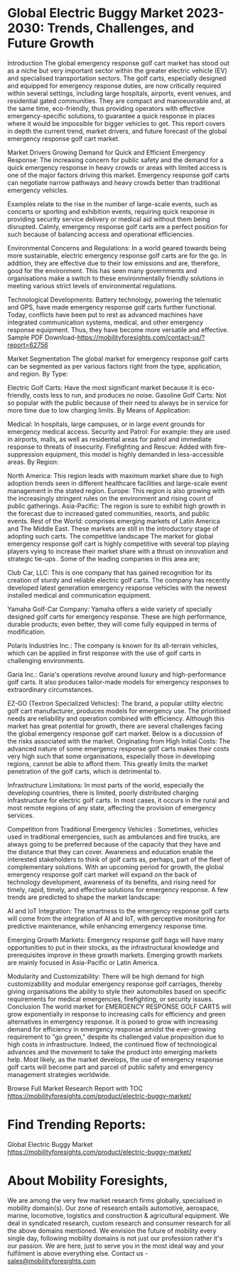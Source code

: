 # Global Electric Buggy Market 2023-2030: Trends, Challenges, and Future Growth
Introduction
The global emergency response golf cart market has stood out as a niche but very important sector within the greater electric vehicle (EV) and specialised transportation sectors. The golf carts, especially designed and equipped for emergency response duties, are now critically required within several settings, including large hospitals, airports, event venues, and residential gated communities. They are compact and manoeuvrable and, at the same time, eco-friendly, thus providing operators with effective emergency-specific solutions, to guarantee a quick response in places where it would be impossible for bigger vehicles to get. This report covers in depth the current trend, market drivers, and future forecast of the global emergency response golf cart market.

Market Drivers
Growing Demand for Quick and Efficient Emergency Response: The increasing concern for public safety and the demand for a quick emergency response in heavy crowds or areas with limited access is one of the major factors driving this market. Emergency response golf carts can negotiate narrow pathways and heavy crowds better than traditional emergency vehicles.

Examples relate to the rise in the number of large-scale events, such as concerts or sporting and exhibition events, requiring quick response in providing security service delivery or medical aid without them being disrupted. Calmly, emergency response golf carts are a perfect position for such because of balancing access and operational efficiencies.

Environmental Concerns and Regulations: In a world geared towards being more sustainable, electric emergency response golf carts are for the go. In addition, they are effective due to their low emissions and are, therefore, good for the environment. This has seen many governments and organisations make a switch to these environmentally friendly solutions in meeting various strict levels of environmental regulations.

Technological Developments: Battery technology, powering the telematic and GPS, have made emergency response golf carts further functional. Today, conflicts have been put to rest as advanced machines have integrated communication systems, medical, and other emergency response equipment. Thus, they have become more versatile and effective.
Sample PDF Download-https://mobilityforesights.com/contact-us/?report=62756



Market Segmentation
The global market for emergency response golf carts can be segmented as per various factors right from the type, application, and region.
By Type:

Electric Golf Carts: Have the most significant market because it is eco-friendly, costs less to run, and produces no noise.
Gasoline Golf Carts: Not so popular with the public because of their need to always be in service for more time due to low charging limits. By Means of Application:

Medical: In hospitals, large campuses, or in large event grounds for emergency medical access.
Security and Patrol: For example: they are used in airports, malls, as well as residential areas for patrol and immediate response to threats of insecurity.
Firefighting and Rescue: Added with fire-suppression equipment, this model is highly demanded in less-accessible areas. By Region:

North America: This region leads with maximum market share due to high adoption trends seen in different healthcare facilities and large-scale event management in the stated region.
Europe: This region is also growing with the increasingly stringent rules on the environment and rising count of public gatherings.
Asia-Pacific: The region is sure to exhibit high growth in the forecast due to increased gated communities, resorts, and public events.
Rest of the World: comprises emerging markets of Latin America and          The Middle East. These markets are still in the introductory stage of adopting such carts.
The competitive landscape
The market for global emergency response golf cart is highly competitive with several top playing players vying to increase their market share with a thrust on innovation and strategic tie-ups . Some of the leading companies in this area are;

Club Car, LLC: This is one company that has gained recognition for its creation of sturdy and reliable electric golf carts. The company has recently developed latest generation emergency response vehicles with the newest installed medical and communication equipment.

Yamaha Golf-Car Company: Yamaha offers a wide variety of specially designed golf carts for emergency response. These are high performance, durable products; even better, they will come fully equipped in terms of modification.

Polaris Industries Inc.: The company is known for its all-terrain vehicles, which can be applied in first response with the use of golf carts in challenging environments.

Garia Inc.: Garia's operations revolve around luxury and high-performance golf carts. It also produces tailor-made models for emergency responses to extraordinary circumstances.

EZ-GO (Textron Specialized Vehicles): The brand, a popular utility electric golf cart manufacturer, produces models for emergency use. The prioritised needs are reliability and operation combined with efficiency.
Although this market has great potential for growth, there are several challenges facing the global emergency response golf cart market. Below is a discussion of the risks associated with the market. Originating from High Initial Costs: The advanced nature of some emergency response golf carts makes their costs very high such that some organisations, especially those in developing regions, cannot be able to afford them. This greatly limits the market penetration of the golf carts, which is detrimental to. 

Infrastructure Limitations: In most parts of the world, especially the developing countries, there is limited, poorly distributed charging infrastructure for electric golf carts. In most cases, it occurs in the rural and most remote regions of any state, affecting the provision of emergency services.

Competition from Traditional Emergency Vehicles : Sometimes, vehicles used in traditional emergencies, such as ambulances and fire trucks, are always going to be preferred because of the capacity that they have and the distance that they can cover. Awareness and education enable the interested stakeholders to think of golf carts as, perhaps, part of the fleet of complementary solutions.
With an upcoming period for growth, the global emergency response golf cart market will expand on the back of technology development, awareness of its benefits, and rising need for timely, rapid, timely, and effective solutions for emergency response. A few trends are predicted to shape the market landscape:

AI and IoT Integration: The smartness to the emergency response golf carts will come from the integration of AI and IoT, with perceptive monitoring for predictive maintenance, while enhancing emergency response time.

Emerging Growth Markets: Emergency response golf bags will have many opportunities to put in their stocks, as the infrastructural knowledge and prerequisites improve in these growth markets. Emerging growth markets are mainly focused in Asia-Pacific or Latin America.

Modularity and Customizability: There will be high demand for high customizability and modular emergency response golf carriages, thereby giving organisations the ability to style their automobiles based on specific requirements for medical emergencies, firefighting, or security issues.
Conclusion
The world market for EMERGENCY RESPONSE GOLF CARTS will grow exponentially in response to increasing calls for efficiency and green alternatives in emergency response. It is poised to grow with increasing demand for efficiency in emergency response amidst the ever-growing requirement to "go green," despite its challenged value proposition due to high costs in infrastructure. Indeed, the continued flow of technological advances and the movement to take the product into emerging markets help. Most likely, as the market develops, the use of emergency response golf carts will become part and parcel of public safety and emergency management strategies worldwide.

Browse Full Market Research Report with TOC
https://mobilityforesights.com/product/electric-buggy-market/



# Find Trending Reports:
Global Electric Buggy Market https://mobilityforesights.com/product/electric-buggy-market/


# About Mobility Foresights,
We are among the very few market research firms globally, specialised in mobility domain(s). Our zone of research entails automotive, aerospace, marine, locomotive, logistics and construction & agricultural equipment. We deal in syndicated research, custom research and consumer research for all the above domains mentioned.
We envision the future of mobility every single day, following mobility domains is not just our profession rather it's our passion. We are here, just to serve you in the most ideal way and your fulfilment is above everything else. Contact us -  sales@mobilityforesights.com 





